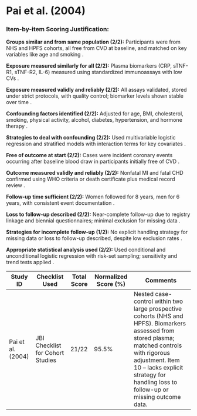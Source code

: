 # Pai et al. (2004)

### Item-by-item Scoring Justification:

**Groups similar and from same population (2/2):** Participants were from NHS and HPFS cohorts, all free from CVD at baseline, and matched on key variables like age and smoking .

**Exposure measured similarly for all (2/2):** Plasma biomarkers (CRP, sTNF-R1, sTNF-R2, IL-6) measured using standardized immunoassays with low CVs .

**Exposure measured validly and reliably (2/2):** All assays validated, stored under strict protocols, with quality control; biomarker levels shown stable over time .

**Confounding factors identified (2/2):** Adjusted for age, BMI, cholesterol, smoking, physical activity, alcohol, diabetes, hypertension, and hormone therapy .

**Strategies to deal with confounding (2/2):** Used multivariable logistic regression and stratified models with interaction terms for key covariates .

**Free of outcome at start (2/2):** Cases were incident coronary events occurring after baseline blood draw in participants initially free of CVD .

**Outcome measured validly and reliably (2/2):** Nonfatal MI and fatal CHD confirmed using WHO criteria or death certificate plus medical record review .

**Follow-up time sufficient (2/2):** Women followed for 8 years, men for 6 years, with consistent event documentation .

**Loss to follow-up described (2/2):** Near-complete follow-up due to registry linkage and biennial questionnaires; minimal exclusion for missing data .

**Strategies for incomplete follow-up (1/2):** No explicit handling strategy for missing data or loss to follow-up described, despite low exclusion rates .

**Appropriate statistical analysis used (2/2):** Used conditional and unconditional logistic regression with risk-set sampling; sensitivity and trend tests applied .

| Study ID | Checklist Used | Total Score | Normalized Score (%) | Comments |
| --- | --- | --- | --- | --- |
| Pai et al. (2004) | JBI Checklist for Cohort Studies | 21/22 | 95.5% | Nested case-control within two large prospective cohorts (NHS and HPFS). Biomarkers assessed from stored plasma; matched controls with rigorous adjustment. Item 10 – lacks explicit strategy for handling loss to follow-up or missing outcome data. |
